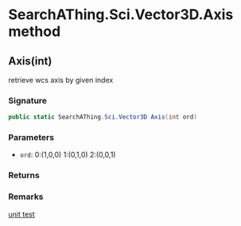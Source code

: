 # SearchAThing.Sci.Vector3D.Axis method
## Axis(int)
retrieve wcs axis by given index

### Signature
```csharp
public static SearchAThing.Sci.Vector3D Axis(int ord)
```
### Parameters
- `ord`: 0:(1,0,0) 1:(0,1,0) 2:(0,0,1)

### Returns

### Remarks
[unit test](/test/Vector3D/Vector3DTest_0004.cs)
